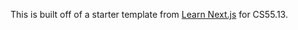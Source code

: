 This is built off of a starter template from [Learn Next.js](https://nextjs.org/learn) for CS55.13.
